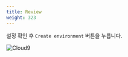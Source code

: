 ```yaml
---
title: Review
weight: 323
---
```


설정 확인 후 `Create environment` 버튼을 누릅니다.

![Cloud9](../../cloud9/images/cloud9-03.png)
